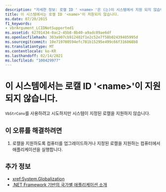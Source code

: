 ```yaml
---
description: "자세한 정보: 로캘 ID ' <name> '은 (는)이 시스템에서 지원 되지 않습니다."
title: 이 시스템에서는 로캘 ID '<name>'이 지원되지 않습니다.
ms.date: 07/20/2015
f1_keywords:
- vbrArgument_LCIDNotSupported1
ms.assetid: 62701434-0ac2-45b8-8b40-a9adc09ae6df
ms.openlocfilehash: 303a907cb912402f1e2c52e7f58b02439405995d
ms.sourcegitcommit: 10e719780594efc781b15295e499c66f316068b8
ms.translationtype: MT
ms.contentlocale: ko-KR
ms.lasthandoff: 02/14/2021
ms.locfileid: "100429977"
---
```

# <a name="locale-id-name-is-not-supported-on-this-system"></a>이 시스템에서는 로캘 ID '\<name>'이 지원되지 않습니다.

`VbStrConv`를 사용하려고 시도하지만 시스템이 지정된 로캘을 지원하지 않습니다.  
  
## <a name="to-correct-this-error"></a>이 오류를 해결하려면  
  
1. 로캘을 지원하도록 컴퓨터를 업그레이드하거나 지정된 로캘을 지원하는 컴퓨터에서 애플리케이션을 실행합니다.  
  
## <a name="see-also"></a>추가 정보

- <xref:System.Globalization>
- [.NET Framework 기반의 국가별 애플리케이션 소개](/visualstudio/ide/globalizing-and-localizing-applications)
